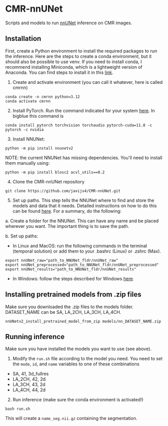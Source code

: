 # CMR-nnUNet
Scripts and models to run [nnUNet](https://github.com/MIC-DKFZ/nnUNet) inference on CMR images.

## Installation
First, create a Python environment to install the required packages to run the inference. Here are the steps to create a conda environment, but it should also be possible to use venv. If you need to install conda, I recommend installing Miniconda, which is a lightweight version of Anaconda. You can find steps to install it in this [link](https://docs.anaconda.com/miniconda/install/#quick-command-line-install).
1. Create and activate environment (you can call it whatever, here is called cmrnn)
```
conda create -n cmrnn python=3.12
conda activate cmrnn
```
2. Install PyTorch. Run the command indicated for your system [here](https://pytorch.org/get-started/locally/). In bigblue this command is 
```
conda install pytorch torchvision torchaudio pytorch-cuda=11.8 -c pytorch -c nvidia
```
3. Install NNUNet: 
```
python -m pip install nnunetv2
```
NOTE: the current NNUNet has missing dependencies. You'll need to install them manually using:
```
python -m pip install blosc2 acvl_utils==0.2
```
4. Clone the CMR-nnUNet repository
```
git clone https://github.com/javijv4/CMR-nnUNet.git
```
5. Set up paths. This step tells the NNUNet where to find and store the models and data that it needs. Detailed instructions on how to do this can be found [here](https://github.com/MIC-DKFZ/nnUNet/blob/master/documentation/set_environment_variables.md). For a summary, do the following:
   
a. Create a folder for the NNUNet. This can have any name and be placed wherever you want. The important thing is to save the path. 

b. Set up paths:

* In Linux and MacOS: run the following commands in the terminal (temporal solution) or add them to your .bashrc (Linux) or .zshrc (Max).
```
export nnUNet_raw="path_to_NNUNet_fldr/nnUNet_raw"
export nnUNet_preprocessed="path_to_NNUNet_fldr/nnUNet_preprocessed"
export nnUNet_results="path_to_NNUNet_fldr/nnUNet_results"
```
* In Windows: follow the steps described for Windows [here](https://github.com/MIC-DKFZ/nnUNet/blob/master/documentation/set_environment_variables.md).   


## Installing pretrained models from .zip files
Make sure you downloaded the .zip files to the models folder. DATASET_NAME can be SA, LA_2CH, LA_3CH, LA_4CH.
```
nnUNetv2_install_pretrained_model_from_zip models/nn_DATASET_NAME.zip
```


## Running inference
Make sure you have installed the models you want to use (see above).
1. Modify the `run.sh` file according to the model you need. You need to set the `mode`, `id`, and `name` variables to one of these combinations
* SA, 41, 3d_fullres
* LA_2CH, 42, 2d
* LA_3CH, 43, 2d
* LA_4CH, 44, 2d
2. Run inference (make sure the conda environment is activated!)
```
bash run.sh
```
This will create a `name_seg.nii.gz` containing the segmentation. 
